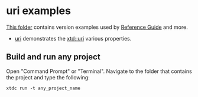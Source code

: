 # uri examples

[This folder](.) contains version examples used by [Reference Guide](https://gammasoft71.github.io/xtd/reference_guides/latest/) and more.

* [uri](uri/README.md) demonstrates the [xtd::uri](https://gammasoft71.github.io/xtd/reference_guides/latest/classxtd_1_1uri.html) various properties.

## Build and run any project

Open "Command Prompt" or "Terminal". Navigate to the folder that contains the project and type the following:

```shell
xtdc run -t any_project_name
```
